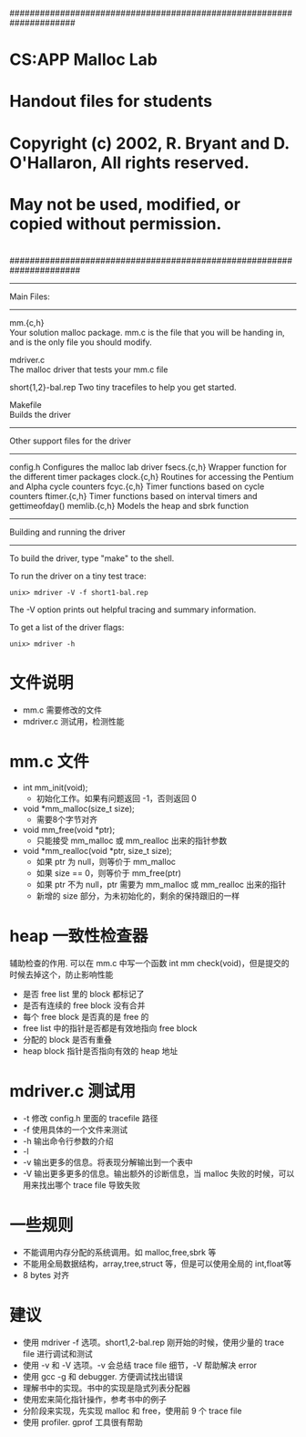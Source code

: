 #####################################################################
# CS:APP Malloc Lab
# Handout files for students
#
# Copyright (c) 2002, R. Bryant and D. O'Hallaron, All rights reserved.
# May not be used, modified, or copied without permission.
#
######################################################################

***********
Main Files:
***********

mm.{c,h}	
	Your solution malloc package. mm.c is the file that you
	will be handing in, and is the only file you should modify.

mdriver.c	
	The malloc driver that tests your mm.c file

short{1,2}-bal.rep
	Two tiny tracefiles to help you get started. 

Makefile	
	Builds the driver

**********************************
Other support files for the driver
**********************************

config.h	Configures the malloc lab driver
fsecs.{c,h}	Wrapper function for the different timer packages
clock.{c,h}	Routines for accessing the Pentium and Alpha cycle counters
fcyc.{c,h}	Timer functions based on cycle counters
ftimer.{c,h}	Timer functions based on interval timers and gettimeofday()
memlib.{c,h}	Models the heap and sbrk function

*******************************
Building and running the driver
*******************************
To build the driver, type "make" to the shell.

To run the driver on a tiny test trace:

	unix> mdriver -V -f short1-bal.rep

The -V option prints out helpful tracing and summary information.

To get a list of the driver flags:

	unix> mdriver -h

# 文件说明

- mm.c 需要修改的文件
- mdriver.c 测试用，检测性能

# mm.c 文件

- int mm_init(void);
  - 初始化工作。如果有问题返回 -1，否则返回 0
- void *mm_malloc(size_t size);
  - 需要8个字节对齐
- void mm_free(void *ptr);
  - 只能接受 mm_malloc 或 mm_realloc 出来的指针参数
- void *mm_realloc(void *ptr, size_t size);
  - 如果 ptr 为 null，则等价于 mm_malloc
  - 如果 size == 0，则等价于 mm_free(ptr)
  - 如果 ptr 不为 null，ptr 需要为 mm_malloc 或 mm_realloc 出来的指针
  - 新增的 size 部分，为未初始化的，剩余的保持跟旧的一样

# heap 一致性检查器

辅助检查的作用. 可以在 mm.c 中写一个函数 int mm check(void)，但是提交的时候去掉这个，防止影响性能
- 是否 free list 里的 block 都标记了
- 是否有连续的 free block 没有合并
- 每个 free block 是否真的是 free 的
- free list 中的指针是否都是有效地指向 free block
- 分配的 block 是否有重叠
- heap block 指针是否指向有效的 heap 地址

# mdriver.c 测试用

- -t <tracedir> 修改 config.h 里面的 tracefile 路径
- -f <tracefile> 使用具体的一个文件来测试
- -h 输出命令行参数的介绍
- -l
- -v 输出更多的信息。将表现分解输出到一个表中
- -V 输出更多更多的信息。输出额外的诊断信息，当 malloc 失败的时候，可以用来找出哪个 trace file 导致失败

# 一些规则

- 不能调用内存分配的系统调用。如 malloc,free,sbrk 等
- 不能用全局数据结构，array,tree,struct 等，但是可以使用全局的 int,float等
- 8 bytes 对齐

# 建议

- 使用 mdriver -f 选项。short1,2-bal.rep 刚开始的时候，使用少量的 trace file 进行调试和测试
- 使用 -v 和 -V 选项。-v 会总结 trace file 细节，-V 帮助解决 error
- 使用 gcc -g 和 debugger. 方便调试找出错误
- 理解书中的实现。书中的实现是隐式列表分配器
- 使用宏来简化指针操作，参考书中的例子
- 分阶段来实现，先实现 malloc 和 free，使用前 9 个 trace file
- 使用 profiler. gprof 工具很有帮助

